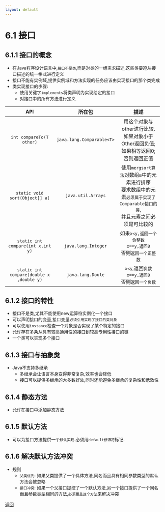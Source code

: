```yaml
---
layout: default
---
```


# 6.1 接口

## 6.1.1 接口的概念

+ 在Java程序设计语言中,`接口不是类`,而是对类的一组需求描述,这些类要遵从接口描述的统一格式进行定义  
+ 接口不能有实例域,提供实例域和方法实现的任务应该由实现接口的那个类完成  
+ 类实现接口的步骤:
    - 使用关键字`implements`将类声明为实现给定的接口  
    - 对接口中的所有方法进行定义  

API|所在包|描述
:---:|:---:|:---:
`int compareTo(T other)`|`java.lang.Comparable<T>`|用这个对象与other进行比较.<br>如果对象小于Other返回负值;<br>如果相等返回0;<br>否则返回正值
`static void sort(Object[] a)`|`java.util.Arrays`|使用`mergsort算法`对数组a中的元素进行排序<br>要求数组中的元素`必须属于实现了Comparable接口的类`,<br>并且元素之间必须是可比较的
`static int compare(int x,int y)`|`java.lang.Integer`|如果`x<y,返回一个负整数`<br>`x==y,返回0`<br>否则`返回一个正整数`
`static int compare(double x ,double y)`|`java.lang.Doule`|`x<y`,返回`负数`<br>`x==y,返回0`<br>否则`返回一个负数`  

## 6.1.2 接口的特性
+ 接口不是类,尤其不能使用new运算符实例化一个接口  
+ 可以声明接口的变量,接口变量`必须引用实现了接口的类对象`   
+ 可以使用`instance`检查一个对象是否实现了某个特定的接口    
+ 允许存在多条从具有较高通用性的接口到较高专用性接口的链  
+ 一个类可以实现多个接口  

## 6.1.3 接口与抽象类
+ Java不支持多继承
    - 多继承会让语言本身变得非常复杂,效率也会降低
    - 接口可以提供多继承的大多数好处,同时还能避免多继承的复杂性和低效性  

## 6.1.4 静态方法
+ 允许在接口中添加静态方法

## 6.1.5 默认方法
+ 可以为接口方法提供一个`默认实现`.必须用`default修饰符`标记.

## 6.1.6 解决默认方法冲突
+ 规则
    - `父类优先`: 如果父类提供了一个具体方法,同名而且具有相同参数类型的默认方法会被忽略  
    - `接口冲突`: 如果一个父接口提控了一个默认方法,另一个接口提供了一个同名而且参数类型相同的方法,`必须覆盖这个方法`来解决冲突  
    
[返回](./menu)